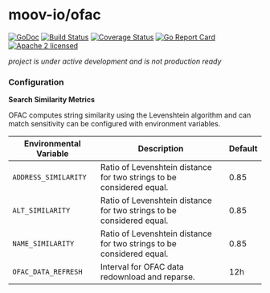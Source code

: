 moov-io/ofac
===

[![GoDoc](https://godoc.org/github.com/moov-io/ofac?status.svg)](https://godoc.org/github.com/moov-io/ofac)
[![Build Status](https://travis-ci.com/moov-io/ofac.svg?branch=master)](https://travis-ci.com/moov-io/ofac)
[![Coverage Status](https://codecov.io/gh/moov-io/ofac/branch/master/graph/badge.svg)](https://codecov.io/gh/moov-io/ofac)
[![Go Report Card](https://goreportcard.com/badge/github.com/moov-io/ofac)](https://goreportcard.com/report/github.com/moov-io/ofac)
[![Apache 2 licensed](https://img.shields.io/badge/license-Apache2-blue.svg)](https://raw.githubusercontent.com/moov-io/ofac/master/LICENSE)

*project is under active development and is not production ready*


### Configuration

**Search Similarity Metrics**

OFAC computes string similarity using the Levenshtein algorithm and can match sensitivity can be configured with environment variables.

| Environmental Variable | Description | Default |
|-----|-----|-----|
| `ADDRESS_SIMILARITY` | Ratio of Levenshtein distance for two strings to be considered equal. | 0.85 |
| `ALT_SIMILARITY` | Ratio of Levenshtein distance for two strings to be considered equal. | 0.85 |
| `NAME_SIMILARITY` | Ratio of Levenshtein distance for two strings to be considered equal. | 0.85 |
| `OFAC_DATA_REFRESH` | Interval for OFAC data redownload and reparse. | 12h |
